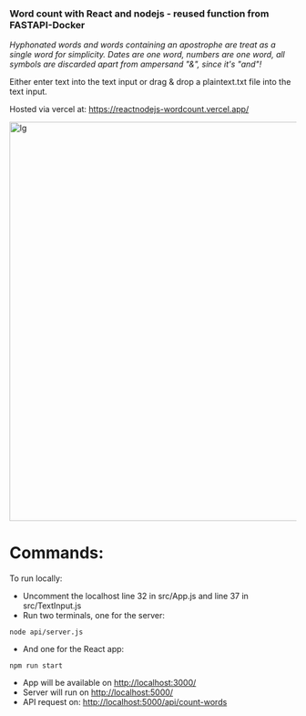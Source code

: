### **Word count with React and nodejs - reused function from FASTAPI-Docker**

_Hyphonated words and words containing an apostrophe are treat as a single word for simplicity._
_Dates are one word, numbers are one word, all symbols are discarded apart from ampersand "&", since it's "and"!_

Either enter text into the text input or drag & drop a plaintext.txt file into the text input.

Hosted via vercel at: https://reactnodejs-wordcount.vercel.app/

<img src="https://github.com/lachesis17/react-wordcount/assets/78860436/7ca86366-137b-4a2b-9112-a541e4d14f9d" width="700" alt="lg">

# Commands:
To run locally:
- Uncomment the localhost line 32 in src/App.js and line 37 in src/TextInput.js
- Run two terminals, one for the server:
```
node api/server.js
```

- And one for the React app:
```
npm run start
```

- App will be available on [http://localhost:3000/](http://localhost:3000/)
- Server will run on [http://localhost:5000/](http://localhost:5000/)
- API request on: [http://localhost:5000/api/count-words](http://localhost:5000/api/count-words)
